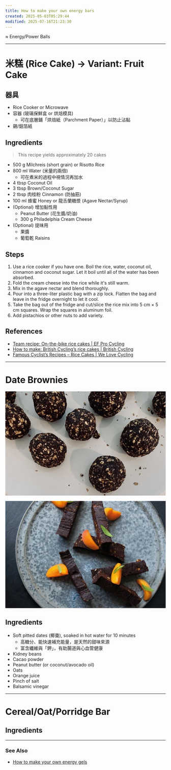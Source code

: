 ```yaml
---
title: How to make your own energy bars
created: 2025-05-03T05:29:44
modified: 2025-07-16T21:23:30
---
```


≈ Energy/Power Balls

---

# 米糕 (Rice Cake) → Variant: Fruit Cake

## 器具

* Rice Cooker or Microwave
* 容器 (玻璃保鮮盒 or 烘焙模具)
	* 可在底層鋪「烘焙紙（Parchment Paper）」以防止沾黏
* 錫/鋁箔紙

## Ingredients

> This recipe yields approximately 20 cakes

* 500 g Milchreis (short grain) or Risotto Rice
* 800 ml Water (米量的兩倍)
	* 可在煮米的過程中視情況再加水
* 4 tbsp Coconut Oil
* 3 tbsp Brown/Coconut Sugar
* 2 tbsp 肉桂粉 Cinnamon (防抽筋)
* 100 ml 蜂蜜 Honey or 龍舌蘭糖漿 (Agave Nectar/Syrup)
* (Optional) 增加黏性用
	* Peanut Butter (花生醬/奶油)
	* 300 g Philadelphia Cream Cheese
* (Optional) 提味用
	* 果醬
	* 葡萄乾 Raisins

## Steps

1. Use a rice cooker if you have one. Boil the rice, water, coconut oil, cinnamon and coconut sugar. Let it boil until all of the water has been absorbed.
2. Fold the cream cheese into the rice while it's still warm.
3. Mix in the agave nectar and blend thoroughly.
4. Pour into a three-liter plastic bag with a zip lock. Flatten the bag and leave in the fridge overnight to let it cool.
5. Take the bag out of the fridge and cut/slice the rice mix into 5 cm × 5 cm squares. Wrap the squares in aluminum foil.
6. Add pistachios or other nuts to add variety.

## References

* [Team recipe: On-the-bike rice cakes | EF Pro Cycling](https://efprocycling.com/tips-recipes/team-recipe-on-the-bike-rice-cakes/)
* [How to make: British Cycling’s rice cakes | British Cycling](https://youtu.be/J5OBsf_JLHk)
* [Famous Cyclist’s Recipes – Rice Cakes | We Love Cycling](https://www.welovecycling.com/wide/2017/08/17/famous-cyclists-recipes-rice-cakes/)

---

# Date Brownies

![](../_attachments/b74743c04a34ffa65622ade1865f09ce.png)

![](../_attachments/eb87e876c73bda14d6d8c861492820fd.png)

## Ingredients

* Soft pitted dates (椰棗), soaked in hot water for 10 minutes
	* 高糖分、能快速補充能量，是天然的甜味來源
	* 富含纖維與「鉀」，有助腸道與心血管健康
* Kidney beans
* Cacao powder
* Peanut butter (or coconut/avocado oil)
* Oats
* Orange juice
* Pinch of salt
* Balsamic vinegar

---

# Cereal/Oat/Porridge Bar

## Ingredients

---

### See Also

* [How to make your own energy gels](How%20to%20make%20your%20own%20energy%20gels.md)
